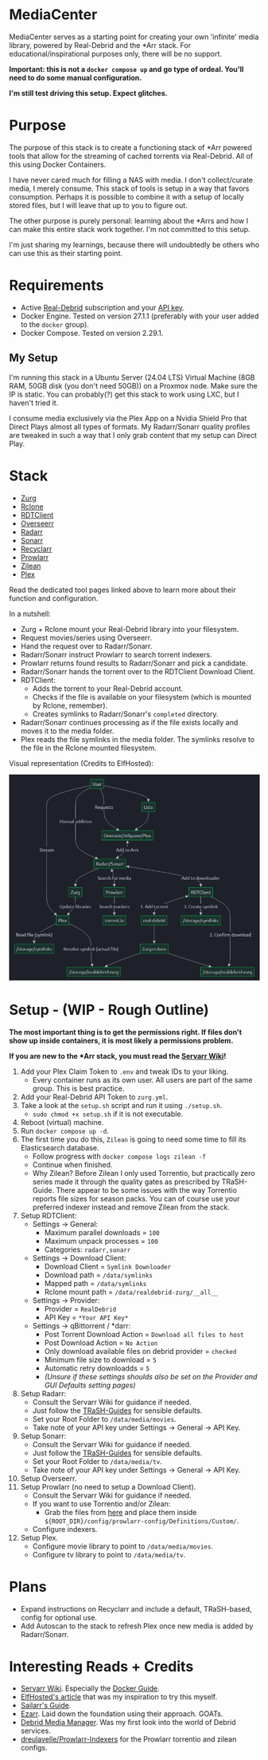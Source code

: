 # MediaCenter
MediaCenter serves as a starting point for creating your own 'infinite' media library, powered by Real-Debrid and the *Arr stack. For educational/inspirational purposes only, there will be no support.

__Important: this is not a `docker compose up` and go type of ordeal. You'll need to do some manual configuration.__

__I'm still test driving this setup. Expect glitches.__

# Purpose
The purpose of this stack is to create a functioning stack of *Arr powered tools that allow for the streaming of cached torrents via Real-Debrid. All of this using Docker Containers.

I have never cared much for filling a NAS with media. I don't collect/curate media, I merely consume. This stack of tools is setup in a way that favors consumption. Perhaps it is possible to combine it with a setup of locally stored files, but I will leave that up to you to figure out.

The other purpose is purely personal: learning about the *Arrs and how I can make this entire stack work together. I'm not committed to this setup.

I'm just sharing my learnings, because there will undoubtedly be others who can use this as their starting point.

# Requirements
- Active [Real-Debrid](https://real-debrid.com/) subscription and your [API key](https://real-debrid.com/apitoken).
- Docker Engine. Tested on version 27.1.1 (preferably with your user added to the `docker` group).
- Docker Compose. Tested on version 2.29.1.

## My Setup
I'm running this stack in a Ubuntu Server (24.04 LTS) Virtual Machine (8GB RAM, 50GB disk (you don't need 50GB)) on a Proxmox node. Make sure the IP is static. You can probably(?) get this stack to work using LXC, but I haven't tried it.

I consume media exclusively via the Plex App on a Nvidia Shield Pro that Direct Plays almost all types of formats. My Radarr/Sonarr quality profiles are tweaked in such a way that I only grab content that my setup can Direct Play.

# Stack
- [Zurg](https://github.com/debridmediamanager/zurg-testing)
- [Rclone](https://github.com/rclone/rclone)
- [RDTClient](https://github.com/rogerfar/rdt-client)
- [Overseerr](https://overseerr.dev/)
- [Radarr](https://radarr.video/)
- [Sonarr](https://sonarr.tv/)
- [Recyclarr](https://recyclarr.dev/)
- [Prowlarr](https://prowlarr.com/)
- [Zilean](https://github.com/iPromKnight/zilean)
- [Plex](https://www.plex.tv/)

Read the dedicated tool pages linked above to learn more about their function and configuration.

In a nutshell:
- Zurg + Rclone mount your Real-Debrid library into your filesystem.
- Request movies/series using Overseerr.
- Hand the request over to Radarr/Sonarr.
- Radarr/Sonarr instruct Prowlarr to search torrent indexers.
- Prowlarr returns found results to Radarr/Sonarr and pick a candidate.
- Radarr/Sonarr hands the torrent over to the RDTClient Download Client.
- RDTClient:
    - Adds the torrent to your Real-Debrid account.
    - Checks if the file is available on your filesystem (which is mounted by Rclone, remember).
    - Creates symlinks to Radarr/Sonarr's `completed` directory.
- Radarr/Sonarr continues processing as if the file exists locally and moves it to the media folder.
- Plex reads the file symlinks in the media folder. The symlinks resolve to the file in the Rclone mounted filesystem.

Visual representation (Credits to ElfHosted):

![Visualized flow. Credits to ElfHosted.](./images/flow-visualization.png)

# Setup - (WIP - Rough Outline)
__The most important thing is to get the permissions right. If files don't show up inside containers, it is most likely a permissions problem.__

__If you are new to the *Arr stack, you must read the [Servarr Wiki](https://wiki.servarr.com/)!__

1. Add your Plex Claim Token to `.env` and tweak IDs to your liking.
    - Every container runs as its own user. All users are part of the same group. This is best practice.
2. Add your Real-Debrid API Token to `zurg.yml`.
3. Take a look at the `setup.sh` script and run it using `./setup.sh`.
    - `sudo chmod +x setup.sh` if it is not executable.
4. Reboot (virtual) machine.
5. Run `docker compose up -d`.
6. The first time you do this, `Zilean` is going to need some time to fill its Elasticsearch database.
    - Follow progress with `docker compose logs zilean -f`
    - Continue when finished.
    - Why Zilean? Before Zilean I only used Torrentio, but practically zero series made it through the quality gates as prescribed by TRaSH-Guide. There appear to be some issues with the way Torrentio reports file sizes for season packs. You can of course use your preferred indexer instead and remove Zilean from the stack.
7. Setup RDTClient:
    - Settings -> General:
        - Maximum parallel downloads = `100`
        - Maximum unpack processes = `100`
        - Categories: `radarr,sonarr`
    - Settings -> Download Client:
        - Download Client = `Symlink Downloader`
        - Download path = `/data/symlinks`
        - Mapped path = `/data/symlinks`
        - Rclone mount path = `/data/realdebrid-zurg/__all__`
    - Settings -> Provider:
        - Provider = `RealDebrid`
        - API Key = `*Your API Key*`
    - Settings -> qBittorrent / *darr:
        - Post Torrent Download Action = `Download all files to host`
        - Post Download Action = `No Action`
        - Only download available files on debrid provider = `checked`
        - Minimum file size to download = `5`
        - Automatic retry downloadds = `5`
        - *(Unsure if these settings shoulds also be set on the Provider and GUI Defaults setting pages)*
8. Setup Radarr:
    - Consult the Servarr Wiki for guidance if needed.
    - Just follow the [TRaSH-Guides](https://trash-guides.info/Radarr/) for sensible defaults.
    - Set your Root Folder to `/data/media/movies`.
    - Take note of your API key under Settings -> General -> API Key.
9. Setup Sonarr:
    - Consult the Servarr Wiki for guidance if needed.
    - Just follow the [TRaSH-Guides](https://trash-guides.info/Sonarr/) for sensible defaults.
    - Set your Root Folder to `/data/media/tv`.
    - Take note of your API key under Settings -> General -> API Key.
10. Setup Overseerr.
11. Setup Prowlarr (no need to setup a Download Client).
    - Consult the Servarr Wiki for guidance if needed.
    - If you want to use Torrentio and/or Zilean:
        - Grab the files from [here](https://github.com/dreulavelle/Prowlarr-Indexers/tree/main/Custom) and place them inside `${ROOT_DIR}/config/prowlarr-config/Definitions/Custom/`.
    - Configure indexers.
12. Setup Plex.
    - Configure movie library to point to `/data/media/movies`.
    - Configure tv library to point to `/data/media/tv`.

# Plans
- Expand instructions on Recyclarr and include a default, TRaSH-based, config for optional use.
- Add Autoscan to the stack to refresh Plex once new media is added by Radarr/Sonarr.

# Interesting Reads + Credits
- [Servarr Wiki](https://wiki.servarr.com/). Especially the [Docker Guide](https://wiki.servarr.com/docker-guide).
- [ElfHosted's article](https://elfhosted.com/guides/media/stream-from-real-debrid-with-plex-radarr-sonarr-prowlarr/) that was my inspiration to try this myself.
- [Sailarr's Guide](https://savvyguides.wiki/sailarrsguide/).
- [Ezarr](https://github.com/Luctia/ezarr). Laid down the foundation using their approach. GOATs.
- [Debrid Media Manager](https://github.com/debridmediamanager/debrid-media-manager). Was my first look into the world of Debrid services.
- [dreulavelle/Prowlarr-Indexers](https://github.com/dreulavelle/Prowlarr-Indexers) for the Prowlarr torrentio and zilean configs.